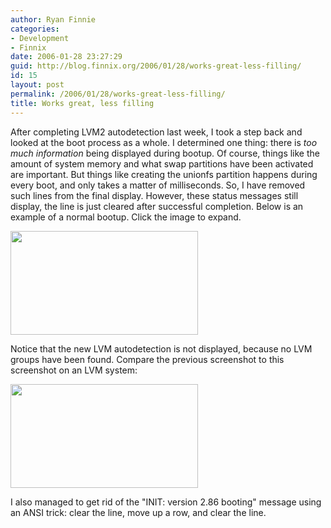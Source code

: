 ```yaml
---
author: Ryan Finnie
categories:
- Development
- Finnix
date: 2006-01-28 23:27:29
guid: http://blog.finnix.org/2006/01/28/works-great-less-filling/
id: 15
layout: post
permalink: /2006/01/28/works-great-less-filling/
title: Works great, less filling
---
```

After completing LVM2 autodetection last week, I took a step back and looked at the boot process as a whole. I determined one thing: there is _too much information_ being displayed during bootup. Of course, things like the amount of system memory and what swap partitions have been activated are important. But things like creating the unionfs partition happens during every boot, and only takes a matter of milliseconds. So, I have removed such lines from the final display. However, these status messages still display, the line is just cleared after successful completion. Below is an example of a normal bootup. Click the image to expand.

[<img src="/blog-media/2008/06/finnix-dev-20060123-1-300x166.png" alt="" title="Finnix dev 20060123 #1" width="300" height="166" class="alignnone size-medium wp-image-74" srcset="/blog-media/2008/06/finnix-dev-20060123-1-300x166.png 300w, /blog-media/2008/06/finnix-dev-20060123-1.png 720w" sizes="(max-width: 300px) 100vw, 300px" />](/blog-media/2008/06/finnix-dev-20060123-1.png)

Notice that the new LVM autodetection is not displayed, because no LVM groups have been found. Compare the previous screenshot to this screenshot on an LVM system:

[<img src="/blog-media/2008/06/finnix-dev-20060123-2-300x166.png" alt="" title="Finnix dev 20060123 #2" width="300" height="166" class="alignnone size-medium wp-image-75" srcset="/blog-media/2008/06/finnix-dev-20060123-2-300x166.png 300w, /blog-media/2008/06/finnix-dev-20060123-2.png 720w" sizes="(max-width: 300px) 100vw, 300px" />](/blog-media/2008/06/finnix-dev-20060123-2.png)

I also managed to get rid of the "INIT: version 2.86 booting" message using an ANSI trick: clear the line, move up a row, and clear the line.
